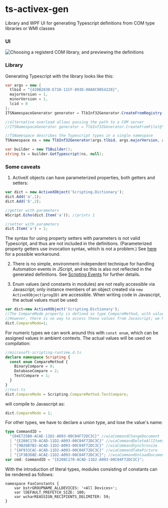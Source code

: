 # ts-activex-gen
Library and WPF UI for generating Typescript definitions from COM type libraries or WMI classes

### UI

![Choosing a registerd COM library, and previewing the definitions](https://raw.githubusercontent.com/zspitz/ts-activex-gen/master/screenshot.png)

### Library

Generating Typescript with the library looks like this:

```csharp
var args = new {
  tlbid = "{420B2830-E718-11CF-893D-00A0C9054228}",
  majorVersion = 1,
  minorVersion = 1,
  lcid = 0
};
ITSNamespaceGenerator generator = TlbInf32Generator.CreateFromRegistry(args.tlbid, args.majorVersion, args.minorVersion, args.lcid);

//alternative overload allows passing the path to a COM server
//ITSNamespaceGenerator generator = TlbInf32Generator.CreateFromFile(@"c:\path\to\file.dll");

//TSNamespace describes the Typescript types in a single namespace
TSNamespace ns = new TlbInf32Generator(args.tlbid, args.majorVersion, args.minorVersion, args.lcid);

var builder = new TSBuilder();
string ts = builder.GetTypescript(ns, null);
```

### Some caveats
1. ActiveX objects can have parameterized properties, both getters and setters:

  ```javascript
  var dict = new ActiveXObject('Scripting.Dictionary');
  dict.Add('a',1);
  dict.Add('b',2);
  
  //getter with parameters
  WScript.Echo(dict.Item('a')); //prints 1
  
  //setter with parameters
  dict.Item('a') = 1;
  ```

  The syntax for using property setters with parameters is not valid Typescript, and thus are not included in the definitions. (Parameterized property getters use invocation syntax, which is not a problem.) See [here](https://github.com/Microsoft/TypeScript/issues/956#issuecomment-230396498) for a possible workaround.

2. There is no simple, environment-independent technique for handling Automation events in JScript, and so this is also not reflected in the generated definitions. See [Scripting Events](https://msdn.microsoft.com/en-us/library/ms974564.aspx?f=255&MSPPError=-2147217396) for further details.

3. Enum values (and constants in modules) are not really accessible via Javascript; only instance members of an object created via `new ActiveXObject(progID)` are accessible. When writing code in Javascript, the actual values must be used:

  ```javascript
  var dict=new ActiveXObject('Scripting.Dictionary');
  //The CompareMode property is defined as type CompareMethod, with values BinaryCompare = 0, DatabaseCompare = 2 and TextCompare = 1
  //However, there is no way to access these values from Javascript; we have to use the numeric literals instead
  dict.CompareMode=1;
  ```

  For numeric types we can work around this with `const enum`, which can be assigned values in ambient contexts. The actual values will be used on compilation:

  ```typescript
  //microsoft-scripting-runtime.d.ts
  declare namespace Scripting {
    const enum CompareMethod {
      BinaryCompare = 0;
      DatabaseCompare = 2;
      TextCompare = 1;
    }
  }
  //test.ts
  dict.CompareMode = Scripting.CompareMethod.TextCompare;
  ```

  will compile to Javascript as:

  ```javascript
  dict.CompareMode = 1;
  ```

  For other types, we have to declare a union type, and lose the value's name:

  ```typescript
  type CommandID = 
    "{04E725B0-ACAE-11D2-A093-00C04F72DC3C}" //wiaCommandChangeDocument
    | "{E208C170-ACAD-11D2-A093-00C04F72DC3C}" //wiaCommandDeleteAllItems
    | "{9B26B7B2-ACAD-11D2-A093-00C04F72DC3C}" //wiaCommandSynchronize
    | "{AF933CAC-ACAD-11D2-A093-00C04F72DC3C}" //wiaCommandTakePicture
    | "{1F3B3D8E-ACAE-11D2-A093-00C04F72DC3C}"; //wiaCommandUnloadDocument
  var cmd: CommandID = "{E208C170-ACAD-11D2-A093-00C04F72DC3C}";
  ```

With the introduction of literal types, modules consisting of constants can be rendered as follows:
```
namespace FaxConstants {
    var bstrGROUPNAME_ALLDEVICES: '<All Devices>';
    var lDEFAULT_PREFETCH_SIZE: 100;
    var wcharREASSIGN_RECIPIENTS_DELIMITER: 59;
}
```